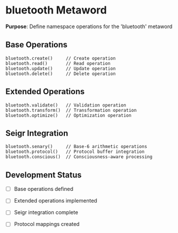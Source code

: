 # bluetooth Metaword

**Purpose**: Define namespace operations for the 'bluetooth' metaword

## Base Operations

```hyphos
bluetooth.create()     // Create operation
bluetooth.read()       // Read operation  
bluetooth.update()     // Update operation
bluetooth.delete()     // Delete operation
```

## Extended Operations

```hyphos
bluetooth.validate()   // Validation operation
bluetooth.transform()  // Transformation operation
bluetooth.optimize()   // Optimization operation
```

## Seigr Integration

```hyphos
bluetooth.senary()     // Base-6 arithmetic operations
bluetooth.protocol()   // Protocol buffer integration
bluetooth.conscious()  // Consciousness-aware processing
```

## Development Status

- [ ] Base operations defined
- [ ] Extended operations implemented  
- [ ] Seigr integration complete
- [ ] Protocol mappings created

